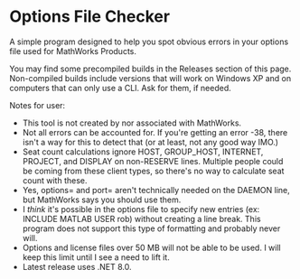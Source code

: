 # Options File Checker
A simple program designed to help you spot obvious errors in your options file used for MathWorks Products.

You may find some precompiled builds in the Releases section of this page. Non-compiled builds include versions that will work on Windows XP and on computers that can only use a CLI. Ask for them, if needed.

Notes for user:
- This tool is not created by nor associated with MathWorks.
- Not all errors can be accounted for. If you're getting an error -38, there isn't a way for this to detect that (or at least, not any good way IMO.)
- Seat count calculations ignore HOST, GROUP_HOST, INTERNET, PROJECT, and DISPLAY on non-RESERVE lines. Multiple people could be coming from these client types, so there's no way to calculate seat count with these.
- Yes, options= and port= aren't technically needed on the DAEMON line, but MathWorks says you should use them.
- I _think_ it's possible in the options file to specify new entries (ex: INCLUDE MATLAB USER rob) without creating a line break. This program does not support this type of formatting and probably never will.
- Options and license files over 50 MB will not be able to be used. I will keep this limit until I see a need to lift it.
- Latest release uses .NET 8.0.